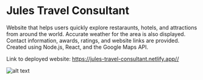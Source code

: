 # Jules Travel Consultant

Website that helps users quickly explore restaraunts, hotels, and attractions from around the world.
Accurate weather for the area is also displayed.
Contact information, awards, ratings, and website links are provided.
Created using Node.js, React, and the Google Maps API. 

Link to deployed website: https://jules-travel-consultant.netlify.app//

![alt text](https://hosting.photobucket.com/images/i/Julianaguilar98/JulesTravelConsultantScreenshot.png)
